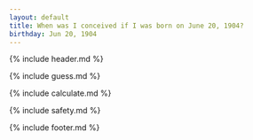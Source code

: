```yaml
---
layout: default
title: When was I conceived if I was born on June 20, 1904?
birthday: Jun 20, 1904
---
```


{% include header.md %}

{% include guess.md %}

{% include calculate.md %}

{% include safety.md %}

{% include footer.md %}



